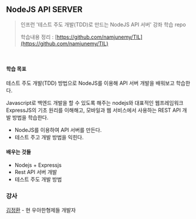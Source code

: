## NodeJS API SERVER

> 인프런 '테스트 주도 개발(TDD)로 만드는 NodeJS API 서버' 강좌 학습 repo
>
> 학습내용 정리 : [https://github.com/namjunemy/TIL](https://github.com/namjunemy/TIL)

​    

#### 학습 목표

테스트 주도 개발(TDD) 방법으로 NodeJS를 이용해 API 서버 개발을 배워보고 학습한다.

Javascript로 백엔드 개발을 할 수 있도록 해주는 nodejs와 대표적인 웹프레임워크 ExpressJS의 기초 원리를 이해해고, 모바일과 웹 서비스에서 사용하는 REST API 개발 방법을 학습한다.

* NodeJS를 이용하여 API 서버를 만든다.
* 테스트 주고 개발 방법을 익힌다.


#### 배우는 것들

* Nodejs + Expressjs
* Rest API 서버 개발
* 테스트 주도 개발 방법


### 강사

[김정환](http://blog.jeonghwan.net/) - 현 우아한형제들 개발자